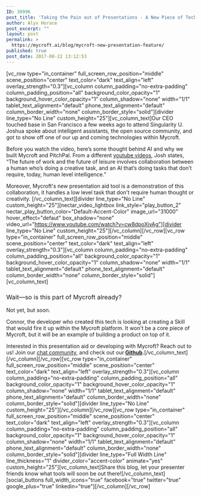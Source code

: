 ```yaml
---
ID: 30996
post_title: 'Taking the Pain out of Presentations - A New Piece of Tech from Mycroft'
author: Alyx Horace
post_excerpt: ""
layout: post
permalink: >
  https://mycroft.ai/blog/mycroft-new-presentation-feature/
published: true
post_date: 2017-08-22 13:12:53
---
```

[vc_row type="in_container" full_screen_row_position="middle" scene_position="center" text_color="dark" text_align="left" overlay_strength="0.3"][vc_column column_padding="no-extra-padding" column_padding_position="all" background_color_opacity="1" background_hover_color_opacity="1" column_shadow="none" width="1/1" tablet_text_alignment="default" phone_text_alignment="default" column_border_width="none" column_border_style="solid"][divider line_type="No Line" custom_height="25"][vc_column_text]<span style="font-weight: 400;">Our CEO touched base in San Francisco a few weeks ago to attend Singularity U. Joshua spoke about intelligent assistants, the open source community, and got to show off one of our up and coming technologies within Mycroft.</span>

<span style="font-weight: 400;">Before you watch the video, here’s some thought behind AI and why we built Mycroft and PitchPal. From a different <a href="https://www.youtube.com/watch?v=lPnGZncmgOU">youtube videos</a>, Josh states, “The future of work and the future of leisure involves collaboration between a human who’s doing a creative task, and an AI that’s doing tasks that don’t require, today, human level intelligence.”</span>

<span style="font-weight: 400;">Moreover, Mycroft's new presentation aid tool is a demonstration of this collaboration, it handles a low level task that don't require human thought or creativity. </span>[/vc_column_text][divider line_type="No Line" custom_height="25"][nectar_video_lightbox link_style="play_button_2" nectar_play_button_color="Default-Accent-Color" image_url="31000" hover_effect="defaut" box_shadow="none" video_url="https://www.youtube.com/watch?v=cw8dpoXivAg"][divider line_type="No Line" custom_height="25"][/vc_column][/vc_row][vc_row type="in_container" full_screen_row_position="middle" scene_position="center" text_color="dark" text_align="left" overlay_strength="0.3"][vc_column column_padding="no-extra-padding" column_padding_position="all" background_color_opacity="1" background_hover_color_opacity="1" column_shadow="none" width="1/1" tablet_text_alignment="default" phone_text_alignment="default" column_border_width="none" column_border_style="solid"][vc_column_text]
<h3><span style="font-weight: 400;">Wait—so is this part of Mycroft already?</span></h3>
<span style="font-weight: 400;">Not yet, but soon.</span>

<span style="font-weight: 400;">Connor, the developer who created this tech is looking at creating a Skill that would fire it up within the Mycroft platform. It won't be a core piece of Mycroft, but it will be an example of building a product on top of it.</span>

<span style="font-weight: 400;">Interested in this presentation aid or developing with Mycroft? Reach out to us! Join our <a href="https://chat.mycroft.ai">chat community</a>, and check out our<strong> <a href="https://github.com/MycroftAI">Github</a>.</strong></span>[/vc_column_text][/vc_column][/vc_row][vc_row type="in_container" full_screen_row_position="middle" scene_position="center" text_color="dark" text_align="left" overlay_strength="0.3"][vc_column column_padding="no-extra-padding" column_padding_position="all" background_color_opacity="1" background_hover_color_opacity="1" column_shadow="none" width="1/1" tablet_text_alignment="default" phone_text_alignment="default" column_border_width="none" column_border_style="solid"][divider line_type="No Line" custom_height="25"][/vc_column][/vc_row][vc_row type="in_container" full_screen_row_position="middle" scene_position="center" text_color="dark" text_align="left" overlay_strength="0.3"][vc_column column_padding="no-extra-padding" column_padding_position="all" background_color_opacity="1" background_hover_color_opacity="1" column_shadow="none" width="1/1" tablet_text_alignment="default" phone_text_alignment="default" column_border_width="none" column_border_style="solid"][divider line_type="Full Width Line" line_thickness="1" divider_color="accent-color" animate="yes" custom_height="25"][vc_column_text]Share this blog, let your presenter friends know what tools will soon be out there![/vc_column_text][social_buttons full_width_icons="true" facebook="true" twitter="true" google_plus="true" linkedin="true"][/vc_column][/vc_row]